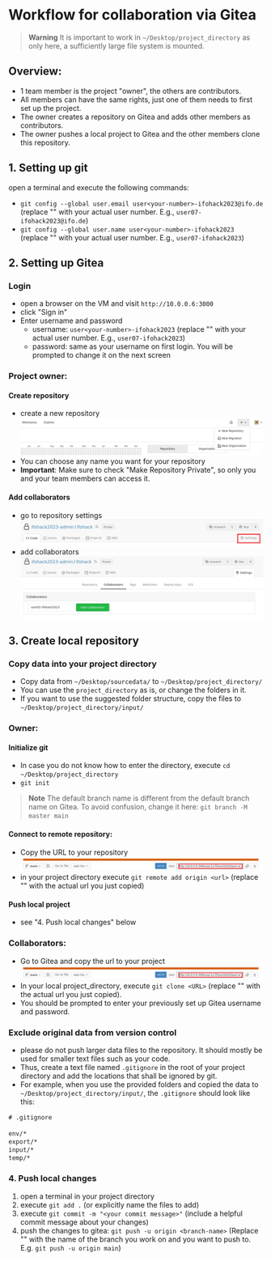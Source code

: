 # Workflow for collaboration via Gitea

> **Warning**
> It is important to work in `~/Desktop/project_directory` as only here, a sufficiently large file system is mounted. 

## Overview: 
- 1 team member is the project "owner", the others are contributors.
- All members can have the same rights, just one of them needs to first set up the project.
- The owner creates a repository on Gitea and adds other members as contributors.
- The owner pushes a local project to Gitea and the other members clone this repository.

## 1. Setting up git
open a terminal and execute the following commands: 
- `git config --global user.email user<your-number>-ifohack2023@ifo.de` (replace "<your-number>" with your actual user number. E.g., `user07-ifohack2023@ifo.de`)
- `git config --global user.name user<your-number>-ifohack2023` (replace "<your-number>" with your actual user number. E.g., `user07-ifohack2023`)


## 2. Setting up Gitea
### Login
- open a browser on the VM and visit `http://10.0.0.6:3000`
- click "Sign in" 
- Enter username and password
    - username: `user<your-number>-ifohack2023` (replace "<your-number>" with your actual user number. E.g., `user07-ifohack2023`)
    - password: same as your username on first login. You will be prompted to change it on the next screen

### Project owner: 
#### Create repository
- create a new repository
![create-repository](./assets/create_repo.png)
- You can choose any name you want for your repository
- **Important**: Make sure to check "Make Repository Private", so only you and your team members can access it. 

#### Add collaborators
- go to repository settings
![repository-settings](./assets/repo_settings.png)
- add collaborators 
![add-collaborator](./assets/add_collaborator.png)


## 3. Create local repository

### Copy data into your project directory
- Copy data from `~/Desktop/sourcedata/` to `~/Desktop/project_directory/`
- You can use the `project_directory` as is, or change the folders in it.
- If you want to use the suggested folder structure, copy the files to `~/Desktop/project_directory/input/`

### Owner:
#### Initialize git
- In case you do not know how to enter the directory, execute `cd ~/Desktop/project_directory`
- `git init`

> **Note**
> The default branch name is different from the default branch name on Gitea. 
> To avoid confusion, change it here:
> `git branch -M master main`

#### Connect to remote repository: 
- Copy the URL to your repository 
![copy-url](./assets/copy_url.png)
- in your project directory execute `git remote add origin <url>` (replace "<url>" with the actual url you just copied)


#### Push local project
- see "4. Push local changes" below

### Collaborators: 
- Go to Gitea and copy the url to your project 
![copy-url](./assets/copy_url.png)
- In your local project_directory, execute `git clone <URL>` (replace "<URL>" with the actual url you just copied).
- You should be prompted to enter your previously set up Gitea username and password.

### Exclude original data from version control
- please do not push larger data files to the repository. It should mostly be used for smaller text files such as your code. 
- Thus, create a text file named `.gitignore` in the root of your project directory and add the locations that shall be ignored by git. 
- For example, when you use the provided folders and copied the data to `~/Desktop/project_directory/input/`, the `.gitignore` should look like this: 
```
# .gitignore

env/*
export/*
input/*
temp/*
```

### 4. Push local changes
1. open a terminal in your project directory
2. execute `git add .`  (or explicitly name the files to add)
3. execute `git commit -m "<your commit message>"` (include a helpful commit message about your changes)
4. push the changes to gitea: `git push -u origin <branch-name>` (Replace "<branch-name>" with the name of the branch you work on and you want to push to. E.g. `git push -u origin main`)



